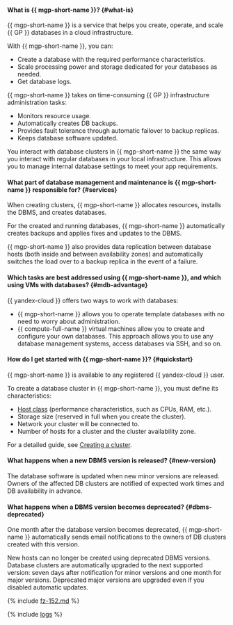 #### What is {{ mgp-short-name }}? {#what-is}

{{ mgp-short-name }} is a service that helps you create, operate, and scale {{ GP }} databases in a cloud infrastructure.

With {{ mgp-short-name }}, you can:

* Create a database with the required performance characteristics.
* Scale processing power and storage dedicated for your databases as needed.
* Get database logs.

{{ mgp-short-name }} takes on time-consuming {{ GP }} infrastructure administration tasks:

* Monitors resource usage.
* Automatically creates DB backups.
* Provides fault tolerance through automatic failover to backup replicas.
* Keeps database software updated.

You interact with database clusters in {{ mgp-short-name }} the same way you interact with regular databases in your local infrastructure. This allows you to manage internal database settings to meet your app requirements.

#### What part of database management and maintenance is {{ mgp-short-name }} responsible for? {#services}

When creating clusters, {{ mgp-short-name }} allocates resources, installs the DBMS, and creates databases.

For the created and running databases, {{ mgp-short-name }} automatically creates backups and applies fixes and updates to the DBMS.

{{ mgp-short-name }} also provides data replication between database hosts (both inside and between availability zones) and automatically switches the load over to a backup replica in the event of a failure.

#### Which tasks are best addressed using {{ mgp-short-name }}, and which using VMs with databases? {#mdb-advantage}

{{ yandex-cloud }} offers two ways to work with databases:

* {{ mgp-short-name }} allows you to operate template databases with no need to worry about administration.
* {{ compute-full-name }} virtual machines allow you to create and configure your own databases. This approach allows you to use any database management systems, access databases via SSH, and so on.

#### How do I get started with {{ mgp-short-name }}? {#quickstart}

{{ mgp-short-name }} is available to any registered {{ yandex-cloud }} user.

To create a database cluster in {{ mgp-short-name }}, you must define its characteristics:

* [Host class](../../managed-greenplum/concepts/instance-types.md) (performance characteristics, such as CPUs, RAM, etc.).
* Storage size (reserved in full when you create the cluster).
* Network your cluster will be connected to.
* Number of hosts for a cluster and the cluster availability zone.

For a detailed guide, see [Creating a cluster](../../managed-greenplum/operations/cluster-create.md).

#### What happens when a new DBMS version is released? {#new-version}

The database software is updated when new minor versions are released. Owners of the affected DB clusters are notified of expected work times and DB availability in advance.

#### What happens when a DBMS version becomes deprecated? {#dbms-deprecated}

One month after the database version becomes deprecated, {{ mgp-short-name }} automatically sends email notifications to the owners of DB clusters created with this version.

New hosts can no longer be created using deprecated DBMS versions. Database clusters are automatically upgraded to the next supported version: seven days after notification for minor versions and one month for major versions. Deprecated major versions are upgraded even if you disabled automatic updates.


{% include [fz-152.md](../../_qa/fz-152.md) %}


{% include [logs](../logs.md) %}
